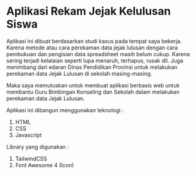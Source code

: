 # Aplikasi Rekam Jejak Kelulusan Siswa

Aplikasi ini dibuat berdasarkan studi kasus pada tempat saya bekerja. Karena metode atau cara perekaman data jejak lulusan dengan cara pembukuan dan pengisian data spreadsheet masih belum cukup. Karena sering terjadi kelalaian seperti lupa menaruh, terhapus, rusak dll. Juga menimbang dari edaran Dinas Pendidikan Provinsi untuk melakukan perekaman data Jejak Lulusan di sekolah masing-masing.

Maka saya memutuskan untuk membuat aplikasi berbasis web untuk membantu Guru Bimbingan Konseling dan Sekolah dalam melakukan perekaman data Jejak Lulusan.

Aplikasi ini dibangun menggunakan teknologi :

1. HTML
2. CSS
3. Javascript

Library yang digunakan :

1. TailwindCSS
2. Font Awesome 4 (Icon)